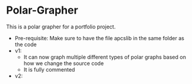 # Polar-Grapher
This is a polar grapher for a portfolio project.
- Pre-requisite: Make sure to have the file apcslib in the same folder as the code
- v1:
  - It can now graph multiple different types of polar graphs based on how we change the source code
  - It is fully commented
- v2:
